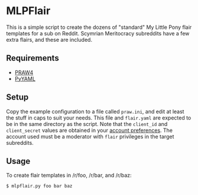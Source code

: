 MLPFlair
========

This is a simple script to create the dozens of "standard" My Little Pony flair templates for a sub on Reddit. Scymrian Meritocracy subreddits have a few extra flairs, and these are included.

Requirements
------------

 * [PRAW4](https://praw.readthedocs.io/en/praw4/index.html)
 * [PyYAML](http://pyyaml.org/)

Setup
-----

Copy the example configuration to a file called `praw.ini`, and edit at least the stuff in caps to suit your needs. This file and `flair.yaml` are expected to be in the same directory as the script. Note that the `client_id` and `client_secret` values are obtained in your [account preferences](https://github.com/reddit/reddit/wiki/OAuth2-Quick-Start-Example#first-steps). The account used must be a moderator with `flair` privileges in the target subreddits.

Usage
-----

To create flair templates in /r/foo, /r/bar, and /r/baz:

    $ mlpflair.py foo bar baz
